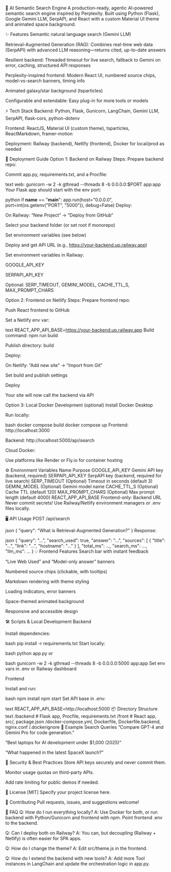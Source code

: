 🚀 AI Semantic Search Engine
A production-ready, agentic AI-powered semantic search engine inspired by Perplexity. Built using Python (Flask), Google Gemini LLM, SerpAPI, and React with a custom Material UI theme and animated space background.

✨ Features
Semantic natural language search (Gemini LLM)

Retrieval-Augmented Generation (RAG): Combines real-time web data (SerpAPI) with advanced LLM reasoning—returns cited, up-to-date answers

Resilient backend: Threaded timeout for live search, fallback to Gemini on error, caching, structured API responses

Perplexity-inspired frontend: Modern React UI, numbered source chips, model-vs-search banners, timing info

Animated galaxy/star background (tsparticles)

Configurable and extendable: Easy plug-in for more tools or models

⚡️ Tech Stack
Backend: Python, Flask, Gunicorn, LangChain, Gemini LLM, SerpAPI, flask-cors, python-dotenv

Frontend: ReactJS, Material UI (custom theme), tsparticles, ReactMarkdown, framer-motion

Deployment: Railway (backend), Netlify (frontend), Docker for local/prod as needed

🚦 Deployment Guide
Option 1: Backend on Railway
Steps:
Prepare backend repo:

Commit app.py, requirements.txt, and a Procfile:

text
web: gunicorn -w 2 -k gthread --threads 8 -b 0.0.0.0:$PORT app:app
Your Flask app should start with the env port:

python
if __name__ == "__main__":
    app.run(host="0.0.0.0", port=int(os.getenv("PORT", "5000")), debug=False)
Deploy:

On Railway: “New Project” → “Deploy from GitHub”

Select your backend folder (or set root if monorepo)

Set environment variables (see below)

Deploy and get API URL (e.g., https://your-backend.up.railway.app)

Set environment variables in Railway:

GOOGLE_API_KEY

SERPAPI_API_KEY

Optional: SERP_TIMEOUT, GEMINI_MODEL, CACHE_TTL_S, MAX_PROMPT_CHARS

Option 2: Frontend on Netlify
Steps:
Prepare frontend repo:

Push React frontend to GitHub

Set a Netlify env var:

text
REACT_APP_API_BASE=https://your-backend.up.railway.app
Build command: npm run build

Publish directory: build

Deploy:

On Netlify: “Add new site” → “Import from Git”

Set build and publish settings

Deploy

Your site will now call the backend via API

Option 3: Local Docker Development (optional)
Install Docker Desktop

Run locally:

bash
docker compose build
docker compose up
Frontend: http://localhost:3000

Backend: http://localhost:5000/api/search

Cloud Docker:

Use platforms like Render or Fly.io for container hosting

⚙️ Environment Variables
Name	Purpose
GOOGLE_API_KEY	Gemini API key (backend, required)
SERPAPI_API_KEY	SerpAPI key (backend, required for live search)
SERP_TIMEOUT	(Optional) Timeout in seconds (default 3)
GEMINI_MODEL	(Optional) Gemini model name
CACHE_TTL_S	(Optional) Cache TTL (default 120)
MAX_PROMPT_CHARS	(Optional) Max prompt length (default 4000)
REACT_APP_API_BASE	Frontend-only: Backend URL
Never commit secrets! Use Railway/Netlify environment managers or .env files locally.

🖥️ API Usage
POST /api/search

json
{
  "query": "What is Retrieval-Augmented Generation?"
}
Response:

json
{
  "query": "...",
  "search_used": true,
  "answer": "...",
  "sources": [
    { "title": "...", "link": "...", "hostname": "..." }
  ],
  "total_ms": ...,
  "search_ms": ...,
  "llm_ms": ...
}
💡 Frontend Features
Search bar with instant feedback

“Live Web Used” and “Model-only answer” banners

Numbered source chips (clickable, with tooltips)

Markdown rendering with theme styling

Loading indicators, error banners

Space-themed animated background

Responsive and accessible design

🛠️ Scripts & Local Development
Backend

Install dependencies:

bash
pip install -r requirements.txt
Start locally:

bash
python app.py
or

bash
gunicorn -w 2 -k gthread --threads 8 -b 0.0.0.0:5000 app:app
Set env vars in .env or Railway dashboard

Frontend

Install and run:

bash
npm install
npm start
Set API base in .env:

text
REACT_APP_API_BASE=http://localhost:5000
📦 Directory Structure
text
/backend        # Flask app, Procfile, requirements.txt
/front          # React app, src/, package.json
/docker-compose.yml, Dockerfile, Dockerfile.backend, nginx.conf
/.dockerignore
🏁 Example Search Queries
“Compare GPT-4 and Gemini Pro for code generation.”

“Best laptops for AI development under $1,000 (2025)”

“What happened in the latest SpaceX launch?”

🚨 Security & Best Practices
Store API keys securely and never commit them.

Monitor usage quotas on third-party APIs.

Add rate limiting for public demos if needed.

📄 License
[MIT]
Specify your project license here.

🤝 Contributing
Pull requests, issues, and suggestions welcome!

🙋 FAQ
Q: How do I run everything locally?
A: Use Docker for both, or run backend with Python/Gunicorn and frontend with npm. Point frontend .env to the backend.

Q: Can I deploy both on Railway?
A: You can, but decoupling (Railway + Netlify) is often easier for SPA apps.

Q: How do I change the theme?
A: Edit src/theme.js in the frontend.

Q: How do I extend the backend with new tools?
A: Add more Tool instances in LangChain and update the orchestration logic in app.py.
